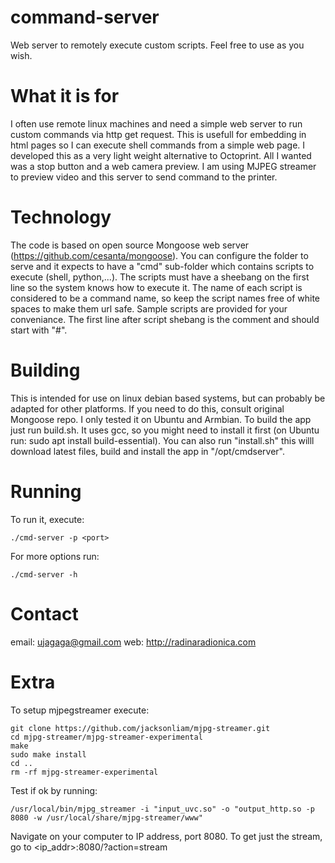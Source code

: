# command-server
Web server to remotely execute custom scripts.
Feel free to use as you wish.

# What it is for
I often use remote linux machines and need a simple web server to run custom commands via http get request. This is usefull for embedding in html pages so I can execute shell commands from a simple web page.
I developed this as a very light weight alternative to Octoprint. All I wanted was a stop button and a web camera preview. I am using MJPEG streamer to preview video and this server to send command to the printer.

# Technology
The code is based on open source Mongoose web server (https://github.com/cesanta/mongoose). You can configure the folder to serve and it expects to have a "cmd" sub-folder which contains scripts to execute (shell, python,...). The scripts must have a sheebang on the first line so the system knows how to execute it. The name of each script is considered to be a command name, so keep the script names free of white spaces to make them url safe. Sample scripts are provided for your conveniance. The first line after script shebang is the comment and should start with "#".

# Building
This is intended for use on linux debian based systems, but can probably be adapted for other platforms. If you need to do this, consult original Mongoose repo. I only tested it on Ubuntu and Armbian.
To build the app just run build.sh. It uses gcc, so you might need to install it first (on Ubuntu run: sudo apt install build-essential). 
You can also run "install.sh" this willl download latest files, build and install the app in "/opt/cmdserver".

# Running
To run it, execute:

	./cmd-server -p <port>

For more options run:

	./cmd-server -h

# Contact
email: ujagaga@gmail.com
web: http://radinaradionica.com

# Extra
To setup mjpegstreamer execute: 

	git clone https://github.com/jacksonliam/mjpg-streamer.git
	cd mjpg-streamer/mjpg-streamer-experimental
	make
	sudo make install
	cd ..
	rm -rf mjpg-streamer-experimental

Test if ok by running:

	/usr/local/bin/mjpg_streamer -i "input_uvc.so" -o "output_http.so -p 8080 -w /usr/local/share/mjpg-streamer/www"

Navigate on your computer to IP address, port 8080. To get just the stream, go to <ip_addr>:8080/?action=stream

